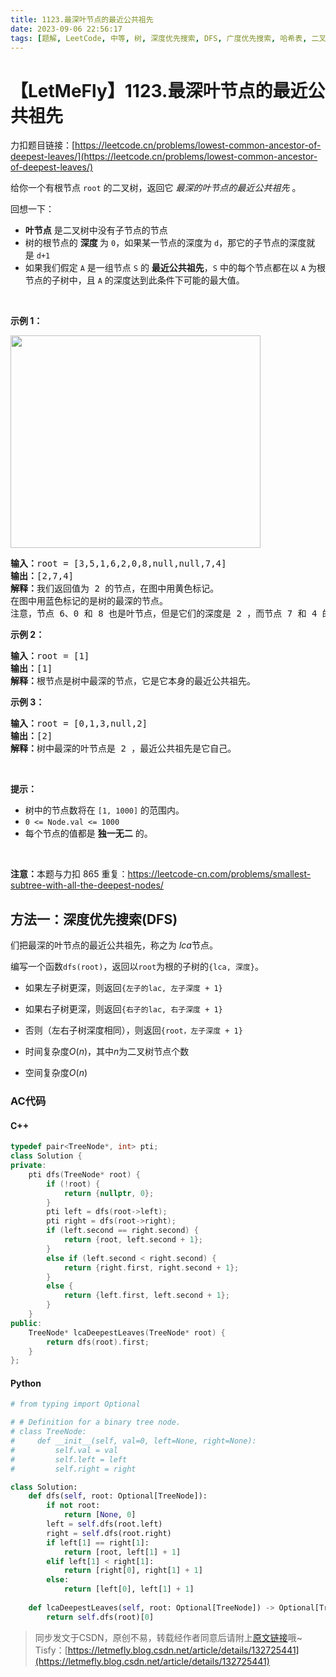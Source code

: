 ```yaml
---
title: 1123.最深叶节点的最近公共祖先
date: 2023-09-06 22:56:17
tags: [题解, LeetCode, 中等, 树, 深度优先搜索, DFS, 广度优先搜索, 哈希表, 二叉树]
---
```


# 【LetMeFly】1123.最深叶节点的最近公共祖先

力扣题目链接：[https://leetcode.cn/problems/lowest-common-ancestor-of-deepest-leaves/](https://leetcode.cn/problems/lowest-common-ancestor-of-deepest-leaves/)

<p>给你一个有根节点<meta charset="UTF-8" />&nbsp;<code>root</code>&nbsp;的二叉树，返回它&nbsp;<em>最深的叶节点的最近公共祖先</em>&nbsp;。</p>

<p>回想一下：</p>

<ul>
	<li><strong>叶节点</strong> 是二叉树中没有子节点的节点</li>
	<li>树的根节点的&nbsp;<strong>深度&nbsp;</strong>为&nbsp;<code>0</code>，如果某一节点的深度为&nbsp;<code>d</code>，那它的子节点的深度就是&nbsp;<code>d+1</code></li>
	<li>如果我们假定 <code>A</code> 是一组节点&nbsp;<code>S</code>&nbsp;的 <strong>最近公共祖先</strong>，<code>S</code>&nbsp;中的每个节点都在以 <code>A</code> 为根节点的子树中，且 <code>A</code>&nbsp;的深度达到此条件下可能的最大值。</li>
</ul>

<p>&nbsp;</p>

<p><strong>示例 1：</strong></p>
<img alt="" src="https://s3-lc-upload.s3.amazonaws.com/uploads/2018/07/01/sketch1.png" style="height: 340px; width: 400px;" />
<pre>
<strong>输入：</strong>root = [3,5,1,6,2,0,8,null,null,7,4]
<strong>输出：</strong>[2,7,4]
<strong>解释：</strong>我们返回值为 2 的节点，在图中用黄色标记。
在图中用蓝色标记的是树的最深的节点。
注意，节点 6、0 和 8 也是叶节点，但是它们的深度是 2 ，而节点 7 和 4 的深度是 3 。
</pre>

<p><strong>示例 2：</strong></p>

<pre>
<strong>输入：</strong>root = [1]
<strong>输出：</strong>[1]
<strong>解释：</strong>根节点是树中最深的节点，它是它本身的最近公共祖先。
</pre>

<p><strong>示例 3：</strong></p>

<pre>
<strong>输入：</strong>root = [0,1,3,null,2]
<strong>输出：</strong>[2]
<strong>解释：</strong>树中最深的叶节点是 2 ，最近公共祖先是它自己。</pre>

<p>&nbsp;</p>

<p><strong>提示：</strong></p>

<ul>
	<li>树中的节点数将在<meta charset="UTF-8" />&nbsp;<code>[1, 1000]</code>&nbsp;的范围内。</li>
	<li><code>0 &lt;= Node.val &lt;= 1000</code></li>
	<li>每个节点的值都是&nbsp;<strong>独一无二</strong>&nbsp;的。</li>
</ul>

<p>&nbsp;</p>

<p><strong>注意：</strong>本题与力扣 865 重复：<a href="https://leetcode-cn.com/problems/smallest-subtree-with-all-the-deepest-nodes/">https://leetcode-cn.com/problems/smallest-subtree-with-all-the-deepest-nodes/</a></p>


    
## 方法一：深度优先搜索(DFS)

们把最深的叶节点的最近公共祖先，称之为 $\textit{lca}$节点。

编写一个函数```dfs(root)```，返回以```root```为根的子树的```{lca, 深度}```。

+ 如果左子树更深，则返回```{左子的lac, 左子深度 + 1}```
+ 如果右子树更深，则返回```{右子的lac, 右子深度 + 1}```
+ 否则（左右子树深度相同），则返回```{root，左子深度 + 1}```

+ 时间复杂度$O(n)$，其中$n$为二叉树节点个数
+ 空间复杂度$O(n)$

### AC代码

#### C++

```cpp
typedef pair<TreeNode*, int> pti;
class Solution {
private:
    pti dfs(TreeNode* root) {
        if (!root) {
            return {nullptr, 0};
        }
        pti left = dfs(root->left);
        pti right = dfs(root->right);
        if (left.second == right.second) {
            return {root, left.second + 1};
        }
        else if (left.second < right.second) {
            return {right.first, right.second + 1};
        }
        else {
            return {left.first, left.second + 1};
        }
    }
public:
    TreeNode* lcaDeepestLeaves(TreeNode* root) {
        return dfs(root).first;
    }
};
```

#### Python

```python
# from typing import Optional

# # Definition for a binary tree node.
# class TreeNode:
#     def __init__(self, val=0, left=None, right=None):
#         self.val = val
#         self.left = left
#         self.right = right

class Solution:
    def dfs(self, root: Optional[TreeNode]):
        if not root:
            return [None, 0]
        left = self.dfs(root.left)
        right = self.dfs(root.right)
        if left[1] == right[1]:
            return [root, left[1] + 1]
        elif left[1] < right[1]:
            return [right[0], right[1] + 1]
        else:
            return [left[0], left[1] + 1]
    
    def lcaDeepestLeaves(self, root: Optional[TreeNode]) -> Optional[TreeNode]:
        return self.dfs(root)[0]

```

> 同步发文于CSDN，原创不易，转载经作者同意后请附上[原文链接](https://blog.letmefly.xyz/2023/09/06/LeetCode%201123.%E6%9C%80%E6%B7%B1%E5%8F%B6%E8%8A%82%E7%82%B9%E7%9A%84%E6%9C%80%E8%BF%91%E5%85%AC%E5%85%B1%E7%A5%96%E5%85%88/)哦~
> Tisfy：[https://letmefly.blog.csdn.net/article/details/132725441](https://letmefly.blog.csdn.net/article/details/132725441)
